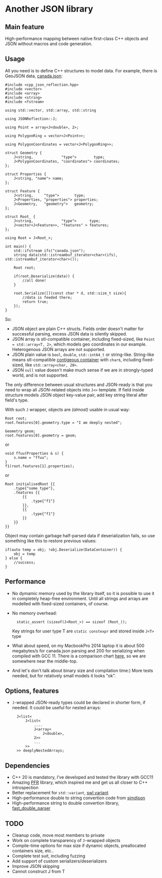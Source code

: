# Another JSON library
## Main feature
High-performance mapping between native first-class C++ objects and JSON without macros and code generation.

## Usage
All you need is to define C++ structures to model data. 
For example, there is GeoJSON data, [canada.json](https://github.com/boostorg/json/blob/develop/bench/data/canada.json):

    #include <cpp_json_reflection.hpp>
    #include <vector>
    #include <array>
    #include <string>
    #include <fstream>

    using std::vector, std::array, std::string

    using JSONReflection::J;

    using Point = array<J<double>, 2>;
    
    using PolygonRing = vector<J<Point>>;
    
    using PolygonCoordinates = vector<J<PolygonRing>>;
    
    struct Geometry {
        J<string,             "type">        type;
        J<PolygonCoordinates, "coordinates"> coordinates;
    };

    struct Properties {
        J<string, "name"> name;
    };

    struct Feature {
        J<string,     "type">       type;
        J<Properties, "properties"> properties;
        J<Geometry,   "geometry">   geometry;
    };

    struct Root_ {
        J<string,             "type">      type;
        J<vector<J<Feature>>, "features" > features;
    };

    using Root = J<Root_>;

    int main() {
        std::ifstream ifs("canada.json");
        string data(std::istreambuf_iterator<char>(ifs), std::istreambuf_iterator<char>());
        
        Root root;

        if(root.Deserialize(data)) {
            //all done!
        }

        root.Serialize([](const char * d, std::size_t size){
            //data is feeded there;
            return true;
        });
    }

So:
- JSON object are plain C++ structs. Fields order doesn't matter for successful parsing, excess JSON data is silently skipped.
- JSON array is stl-compatible container, including fixed-sized, like ```Point = std::array<T, 2>```, which models  geo coordinates in our example. Heterogenous JSON arrays are not supported.
- JSON plain value is ```bool```, ```double```, ```std::int64_t``` or string-like. String-like means stl-compatible [contigeous container](https://en.cppreference.com/w/cpp/named_req/ContiguousContainer) with ```char```s, including fixed-sized, like ```std::array<char, 20>```. 
- JSON ```null``` value doesn't make much sense if we are in strongly-typed world, and is not supported.

The only difference between usual structures and JSON-ready is that you need to wrap all JSON-related objects into ```J<>``` template. If field inside structure models JSON object key-value pair, add key string literal after field's type.

With such ```J``` wrapper, objects are *(almost)* usable in usual way:

    Root root;
    root.features[0].geometry.type = "I am deeply nested";
    
    Geometry geom;
    root.features[0].geometry = geom;

or

    void ffuu(Properties & s) {
        s.name = "ffuu";
    }
    f1(root.features[1].properties);

or 

    Root initialisedRoot {{
        .type{"some type"},
        .features {{
            {{
                .type{"f1"}
            }},
            {{
                .type{"f1"}
            }}
        }}
    }}

Object may contain garbage half-parsed data if deserialization fails, so use something like this to restore previous values:
    
    if(auto temp = obj; !obj.Deserialize(DataContainer)) {
        obj = temp
    } else {
        //success;
    }

## Performance

- No dymamic memory used by the library itself, so it is possible to use it in completely heap-free environment. Until all strings and arrays are modelled with fixed-sized containers, of course.

- No memory overhead:

        static_assert (sizeof(J<Root_>) == sizeof (Root_));

    Key strings for user type T are ```static constexpr``` and stored inside ```J<T>``` type

- What about speed, on my MacbookPro 2014 laptop it is about 500 megabytes/s for canada.json parsing and 200 for serializing when compiled with GCC 11. There is a comparison chart [here](http://vinniefalco.github.io/doc/json/json/benchmarks.html#json.benchmarks.parse_numbers_json), so we are somewhere near the middle-top.

- And let's don't talk about binary size and compilation time:) More tests needed, but for relatively small models it looks "ok".

## Options, features

- ```J```-wrapped JSON-ready types could be declared in shorter form, if needed. It could be useful for nested arrays:

        J<list<
            J<list<
                ....
                J<array<
                    J<double>,
                2>>
                ...
            >>
        >> deeplyNestedArrays;


## Dependencies

- C++ 20 is mandatory, I've developed and tested the library with GCC11
- Amazing [PFR](https://github.com/boostorg/pfr) library, which inspired me and get us all closer to C++ introspection 
- Better replacement for ```std::variant```, [swl variant](https://github.com/groundswellaudio/swl-variant)
- High-performance double to string convertion code from [simdjson](https://github.com/simdjson/simdjson/blob/master/src/to_chars.cpp)
- High-performance string to double convertion library, [fast_double_parser](https://github.com/lemire/fast_double_parser)

## TODO
- Cleanup code, move most members to private
- Work on complete transparency of ```J```-wrapped objects
- Compile-time options for max size if dynamic objects, preallocated containers size, etc..
- Complete test suit, including fuzzing
- Add support of custom serializers/deserializers
- Improve JSON skipping
- Cannot construct J<T> from T
